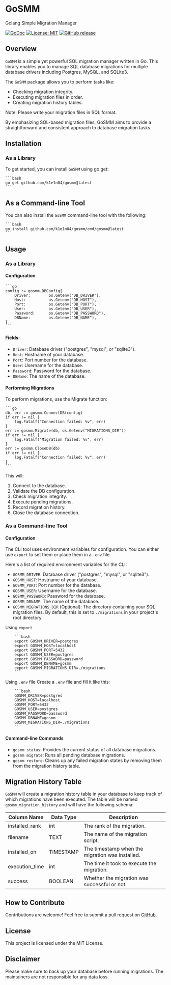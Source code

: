 # GoSMM
Golang Simple Migration Manager

[![GoDoc](https://pkg.go.dev/badge/github.com/yourusername/yourreponame)](https://pkg.go.dev/github.com/k1e1n04/gosmm)
[![License: MIT](https://img.shields.io/badge/License-MIT-yellow.svg)](https://opensource.org/licenses/MIT)
[![GitHub release](https://img.shields.io/github/release/yourusername/yourreponame.svg)](https://github.com/k1e1n04/gosmm/releases/latest)

## Overview
`GoSMM` is a simple yet powerful SQL migration manager written in Go. This library enables you to manage SQL database migrations for multiple database drivers including Postgres, MySQL, and SQLite3.


The `GoSMM` package allows you to perform tasks like:

- Checking migration integrity.
- Executing migration files in order.
- Creating migration history tables.

Note: Please write your migration files in SQL format.

By emphasizing SQL-based migration files, GoSMM aims to provide a straightforward and consistent approach to database migration tasks.

## Installation
### As a Library
To get started, you can install `GoSMM` using go get:
    
    ```bash
    go get github.com/k1e1n04/gosmm@latest
    ```

## As a Command-line Tool
You can also install the `GoSMM` command-line tool with the following:
    
    ```bash
    go install github.com/k1e1n04/gosmm/cmd/gosmm@latest
    ```

## Usage
### As a Library
#### Configuration
    ```go
    config := gosmm.DBConfig{
        Driver:        os.Getenv("DB_DRIVER"),
        Host:          os.Getenv("DB_HOST"),
        Port:          os.Getenv("DB_PORT"),
        User:          os.Getenv("DB_USER"),
        Password:      os.Getenv("DB_PASSWORD"),
        DBName:        os.Getenv("DB_NAME"),
    }
    ```

#### Fields:
- `Driver`: Database driver ("postgres", "mysql", or "sqlite3").
- `Host`: Hostname of your database.
- `Port`: Port number for the database.
- `User`: Username for the database.
- `Password`: Password for the database.
- `DBName`: The name of the database.

#### Performing Migrations
To perform migrations, use the Migrate function:

    ```go
    db, err := gosmm.ConnectDB(config)
    if err != nil {
        log.Fatalf("Connection failed: %v", err)
    }
    err := gosmm.Migrate(db, os.Getenv("MIGRATIONS_DIR"))
    if err != nil {
        log.Fatalf("Migration failed: %v", err)
    }
    err := gosmm.CloseDB(db)
    if err != nil {
        log.Fatalf("Connection failed: %v", err)
    }
    ```

This will:

1. Connect to the database.
2. Validate the DB configuration.
3. Check migration integrity.
4. Execute pending migrations.
5. Record migration history.
6. Close the database connection.

### As a Command-line Tool
#### Configuration
The CLI tool uses environment variables for configuration. You can either use `export` to set them or place them in a `.env` file.

Here's a list of required environment variables for the CLI:

- `GOSMM_DRIVER`: Database driver ("postgres", "mysql", or "sqlite3").
- `GOSMM_HOST`: Hostname of your database.
- `GOSMM_PORT`: Port number for the database.
- `GOSMM_USER`: Username for the database.
- `GOSMM_PASSWORD`: Password for the database.
- `GOSMM_DBNAME`: The name of the database.
- `GOSMM_MIGRATIONS_DIR` (Optional): The directory containing your SQL migration files. By default, this is set to `./migrations` in your project's root directory.

Using `export`
    
        ```bash
        export GOSMM_DRIVER=postgres
        export GOSMM_HOST=localhost
        export GOSMM_PORT=5432
        export GOSMM_USER=postgres
        export GOSMM_PASSWORD=password
        export GOSMM_DBNAME=gosmm
        export GOSMM_MIGRATIONS_DIR=./migrations
        ```

Using `.env` file
Create a `.env` file and fill it like this:
    
        ```bash
        GOSMM_DRIVER=postgres
        GOSMM_HOST=localhost
        GOSMM_PORT=5432
        GOSMM_USER=postgres
        GOSMM_PASSWORD=password
        GOSMM_DBNAME=gosmm
        GOSMM_MIGRATIONS_DIR=./migrations
        ```

#### Command-line Commands
- `gosmm status`: Provides the current status of all database migrations.
- `gosmm migrate`: Runs all pending database migrations.
- `gosmm restore`: Cleans up any failed migration states by removing them from the migration history table.


## Migration History Table
`GoSMM` will create a migration history table in your database to keep track of which migrations have been executed. The table will be named `gosmm_migration_history` and will have the following schema:

| Column Name    | Data Type | Description                                     |
|----------------|-----------|-------------------------------------------------|
| installed_rank | int       | The rank of the migration.                      |
| filename       | TEXT      | The name of the migration script.               |
| installed_on   | TIMESTAMP | The timestamp when the migration was installed. |
| execution_time | int       | The time it took to execute the migration.      |
| success        | BOOLEAN   | Whether the migration was successful or not.    |

## How to Contribute
Contributions are welcome! Feel free to submit a pull request on [GitHub](https://github.com/k1e1n04/gosmm).

## License
This project is licensed under the MIT License.

## Disclaimer
Please make sure to back up your database before running migrations. The maintainers are not responsible for any data loss.